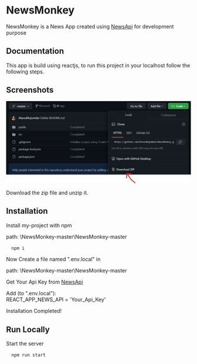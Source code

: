 
# NewsMonkey

NewsMonkey is a News App created using [NewsApi](https://newsapi.org/) for development purpose


## Documentation


This app is build using reactjs, to run this project in your localhost follow the following steps.
## Screenshots

![App Screenshot](Screenshot%202023-02-26%20220457.png)

Download the zip file and unzip it.
## Installation

Install my-project with npm 

path: \NewsMonkey-master\NewsMonkey-master

```bash
  npm i
``` 

Now Create a file named ".env.local" in 

path: \NewsMonkey-master\NewsMonkey-master 

Get Your Api Key from 
[NewsApi](https://newsapi.org/)

Add (to ".env.local"):  
REACT_APP_NEWS_API = 'Your_Api_Key'  

Installation Completed!


## Run Locally

Start the server

```bash
  npm run start
```



